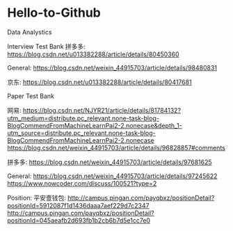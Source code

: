 # Hello-to-Github

Data Analystics



Interview Test Bank
拼多多: https://blog.csdn.net/u013382288/article/details/80450360

General: https://blog.csdn.net/weixin_44915703/article/details/98480831

京东: https://blog.csdn.net/u013382288/article/details/80417681



Paper Test Bank

网易: https://blog.csdn.net/NJYR21/article/details/81784132?utm_medium=distribute.pc_relevant.none-task-blog-BlogCommendFromMachineLearnPai2-2.nonecase&depth_1-utm_source=distribute.pc_relevant.none-task-blog-BlogCommendFromMachineLearnPai2-2.nonecase
       https://blog.csdn.net/weixin_44915703/article/details/96828857#comments

拼多多: https://blog.csdn.net/weixin_44915703/article/details/97681625

General: https://blog.csdn.net/weixin_44915703/article/details/97245622
         https://www.nowcoder.com/discuss/100521?type=2


Position:
平安壹钱包: http://campus.pingan.com/payqbxz/positionDetail?positionId=5912087f1d1436daaa7aef229d7c2347
http://campus.pingan.com/payqbxz/positionDetail?positionId=045aeafb2d693fb1b2cb6b7d5e1cc7e0

